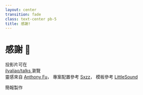 ```yaml
---
layout: center
transition: fade
class: text-center pb-5
title: 感謝!
---
```


# 感謝 💚

<div font-bold mb-4>
  投影片可在
  <a href="https://github.com/ilyaliao/talks" target="_blank" flex="~ inline gap-1 items-center">
    <div i-ri:github-fill />
    ilyaliao/talks
  </a>
  瀏覽
</div>

<div text-sm op60>
靈感來自 <a href="https://github.com/antfu" target="_blank">Anthony Fu</a>，
專案配置參考 <a href="https://github.com/sxzz" target="_blank">Sxzz</a>，
模板參考 <a href="https://github.com/LittleSound" target="_blank">LittleSound</a>
</div>

簡報製作 <PoweredBySlidev />
